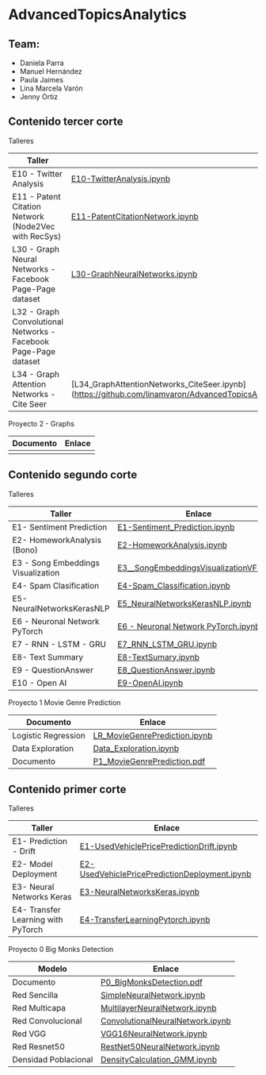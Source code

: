 #  AdvancedTopicsAnalytics
## Team:
* Daniela Parra
* Manuel Hernández
* Paula Jaimes
* Lina Marcela Varón
* Jenny Ortiz

## Contenido tercer corte

Talleres

| Taller   | Enlace | 
|----------|-------------|
| E10 - Twitter Analysis | [E10-TwitterAnalysis.ipynb](https://github.com/linamvaron/AdvancedTopicsAnalytics/blob/main/Exercises%20Graphs/E10_TwitterNetworkAnalysis.ipynb) | 
| E11 - Patent Citation Network (Node2Vec with RecSys) | [E11-PatentCitationNetwork.ipynb](https://github.com/linamvaron/AdvancedTopicsAnalytics/blob/main/Exercises%20Graphs/E11_PatentCitationNetwork.ipynb) | 
| L30 - Graph Neural Networks - Facebook Page-Page dataset |  [L30-GraphNeuralNetworks.ipynb](https://github.com/linamvaron/AdvancedTopicsAnalytics/blob/main/Exercises%20Graphs/L30_GraphConvolutionalNetworks_NodeClassification.ipynb)|
| L32 - Graph Convolutional Networks - Facebook Page-Page dataset | | 
| L34 - Graph Attention Networks - Cite Seer | [L34_GraphAttentionNetworks_CiteSeer.ipynb] (https://github.com/linamvaron/AdvancedTopicsAnalytics/blob/main/Exercises%20Graphs/L34_GraphAttentionNetworks_CiteSeer.ipynb)  | 

Proyecto 2 - Graphs

| Documento   | Enlace | 
|----------|-------------|
|  |  | 


## Contenido segundo corte

Talleres

| Taller   | Enlace | 
|----------|-------------|
| E1- Sentiment Prediction | [E1-Sentiment_Prediction.ipynb](https://github.com/linamvaron/AdvancedTopicsAnalytics/blob/main/Exercises%20NLP/E1_SentimentPrediction.ipynb)| 
| E2- HomeworkAnalysis (Bono) | [E2-HomeworkAnalysis.ipynb](https://github.com/linamvaron/AdvancedTopicsAnalytics/blob/main/Exercises%20NLP/E2_HomeworksAnalysis_(BONO).ipynb)| 
| E3 - Song Embeddings Visualization |[E3__SongEmbeddingsVisualizationVF.ipynb](https://github.com/linamvaron/AdvancedTopicsAnalytics/blob/main/Exercises%20NLP/E3__SongEmbeddingsVisualizationVF.ipynb)|
| E4- Spam Clasification | [E4-Spam_Classification.ipynb](https://github.com/linamvaron/AdvancedTopicsAnalytics/blob/main/Exercises%20NLP/E4_SpamClassification__.ipynb)   | 
| E5- NeuralNetworksKerasNLP | [E5_NeuralNetworksKerasNLP.ipynb](https://github.com/linamvaron/AdvancedTopicsAnalytics/blob/main/Exercises%20NLP/E5_NeuralNetworksKerasNLP.ipynb)   | 
| E6 - Neuronal Network PyTorch | [E6 - Neuronal Network PyTorch.ipynb](https://github.com/linamvaron/AdvancedTopicsAnalytics/blob/main/Exercises%20NLP/E6_NeuralNetworksPyTorchNLP_%20.ipynb)   | 
| E7 - RNN - LSTM - GRU | [E7_RNN_LSTM_GRU.ipynb](https://github.com/linamvaron/AdvancedTopicsAnalytics/blob/main/Exercises%20NLP/E7_RNN_LSTM_GRU.ipynb) |
| E8- Text Summary | [E8-TextSumary.ipynb](https://github.com/linamvaron/AdvancedTopicsAnalytics/blob/main/Exercises%20NLP/E8_TextSummary.ipynb)   | 
| E9 - QuestionAnswer | [E8_QuestionAnswer.ipynb](https://github.com/linamvaron/AdvancedTopicsAnalytics/blob/main/Exercises%20NLP/E8_QuestionAnswer.ipynb)|
| E10 - Open AI |  [E9-OpenAI.ipynb](https://github.com/linamvaron/AdvancedTopicsAnalytics/blob/main/Exercises%20NLP/E9_OpenAI.ipynb)  | 
 


Proyecto 1 Movie Genre Prediction

| Documento   | Enlace | 
|----------|-------------|
|Logistic Regression|[LR_MovieGenrePrediction.ipynb](https://github.com/linamvaron/AdvancedTopicsAnalytics/blob/main/Projects/P1%20-%20Movie%20Genre%20Prediction/MovieGenrePrediction.ipynb)|
|Data Exploration|[Data_Exploration.ipynb](https://github.com/linamvaron/AdvancedTopicsAnalytics/blob/main/Projects/P1%20-%20Movie%20Genre%20Prediction/Exploraci%C3%B3n_MovieGenrePrediction.ipynb)|
|Documento|[P1_MovieGenrePrediction.pdf](https://github.com/linamvaron/AdvancedTopicsAnalytics/blob/main/Projects/P1%20-%20Movie%20Genre%20Prediction/Caso%20Movie%20Genre.pdf)|

## Contenido primer corte

Talleres

| Taller   | Enlace | 
|----------|-------------|
| E1- Prediction - Drift | [E1-UsedVehiclePricePredictionDrift.ipynb](https://github.com/linamvaron/AdvancedTopicsAnalytics/blob/main/Exercises/E1-UsedVehiclePricePredictionDrift.ipynb)| 
| E2- Model Deployment  | [E2-UsedVehiclePricePredictionDeployment.ipynb](https://github.com/linamvaron/AdvancedTopicsAnalytics/blob/main/Exercises/E2-UsedVehiclePricePredictionDeployment.ipynb)|
| E3- Neural Networks Keras | [E3-NeuralNetworksKeras.ipynb](https://github.com/linamvaron/AdvancedTopicsAnalytics/blob/main/Exercises/E3-NeuralNetworksKeras.ipynb)   | 
| E4- Transfer Learning with PyTorch | [E4-TransferLearningPytorch.ipynb](https://github.com/linamvaron/AdvancedTopicsAnalytics/blob/main/Exercises/E4-PretrainedModelsPytorch.ipynb)   | 


Proyecto 0 Big Monks Detection

| Modelo   | Enlace | 
|----------|-------------|
| Documento | [P0_BigMonksDetection.pdf](https://github.com/linamvaron/AdvancedTopicsAnalytics/blob/main/Projects/P0_BigMonksDetection/P0%20-%20Frailejon%20Detection.pdf)   | 
| Red Sencilla  | [SimpleNeuralNetwork.ipynb](https://github.com/linamvaron/AdvancedTopicsAnalytics/blob/main/Projects/P0_BigMonksDetection/SimpleNeuralNetwork.ipynb)   |
| Red Multicapa | [MultilayerNeuralNetwork.ipynb](https://github.com/linamvaron/AdvancedTopicsAnalytics/blob/main/Projects/P0_BigMonksDetection/MultilayerNeuralNetwork.ipynb)   | 
| Red Convolucional | [ConvolutionalNeuralNetwork.ipynb](https://github.com/linamvaron/AdvancedTopicsAnalytics/blob/main/Projects/P0_BigMonksDetection/CNN_project-1.ipynb)   | 
| Red VGG | [VGG16NeuralNetwork.ipynb](https://github.com/linamvaron/AdvancedTopicsAnalytics/blob/main/Projects/P0_BigMonksDetection/VGG-16NeuralNetwork.ipynb)   |
| Red Resnet50 |  [RestNet50NeuralNetwork.ipynb](https://github.com/linamvaron/AdvancedTopicsAnalytics/blob/main/Projects/P0_BigMonksDetection/RestNet50NeuralNetwork.ipynb)  | 
| Densidad Poblacional | [DensityCalculation_GMM.ipynb](https://github.com/linamvaron/AdvancedTopicsAnalytics/blob/main/Projects/P0_BigMonksDetection/DensidadPoblacional.ipynb)   | 
